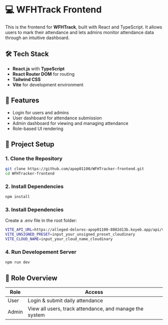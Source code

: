 # 💻 WFHTrack Frontend

This is the frontend for **WFHTrack**, built with React and TypeScript. It allows users to mark their attendance and lets admins monitor attendance data through an intuitive dashboard.

## 🛠 Tech Stack

- **React.js** with **TypeScript**
- **React Router DOM** for routing
- **Tailwind CSS**
- **Vite** for development environment

## 🚀 Features

- Login for users and admins
- User dashboard for attendance submission
- Admin dashboard for viewing and managing attendance
- Role-based UI rendering

## 📁 Project Setup

### 1. Clone the Repository

```bash
git clone https://github.com/apop01100/WFHTracker-frontend.git
cd WFHTracker-frontend
```

### 2. Install Dependencies

```bash
npm install
```

### 3. Install Dependencies

Create a .env file in the root folder:

```bash
VITE_API_URL=https://alleged-delores-apop01100-8802d13b.koyeb.app/api/v1
VITE_UNSIGNED_PRESET=input_your_unsigned_preset_cloudinary
VITE_CLOUD_NAME=input_your_cloud_name_cloudinary
```

### 4. Run Developement Server

```bash
npm run dev
```

## 🔐 Role Overview

| Role | Access |
|-------|---------------------------------------------------------|
| User | Login & submit daily attendance |
| Admin | View all users, track attendance, and manage the system |
